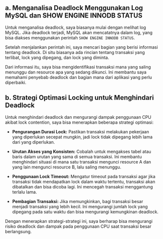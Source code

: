 ## a. Menganalisa Deadlock Menggunakan Log MySQL dan SHOW ENGINE INNODB STATUS

Untuk menganalisa deadlock, saya biasanya mulai dengan melihat log MySQL. Jika deadlock terjadi, MySQL akan mencatatnya dalam log, yang bisa diakses menggunakan perintah `SHOW ENGINE INNODB STATUS`.

Setelah menjalankan perintah ini, saya mencari bagian yang berisi informasi tentang deadlock. Di situ biasanya ada rincian tentang transaksi yang terlibat, lock yang dipegang, dan lock yang diminta.

Dari informasi itu, saya bisa mengidentifikasi transaksi mana yang saling menunggu dan resource apa yang sedang dikunci. Ini membantu saya memahami penyebab deadlock dan bagian mana dari aplikasi yang perlu diperbaiki.

## b. Strategi Optimasi Locking untuk Menghindari Deadlock

Untuk menghindari deadlock dan mengurangi dampak penggunaan CPU akibat lock contention, saya bisa menerapkan beberapa strategi optimasi:

- **Pengurangan Durasi Lock:** Pastikan transaksi melakukan pekerjaan yang diperlukan secepat mungkin, jadi lock tidak dipegang lebih lama dari yang diperlukan.

- **Urutan Akses yang Konsisten:** Cobalah untuk mengakses tabel atau baris dalam urutan yang sama di semua transaksi. Ini membantu menghindari situasi di mana satu transaksi mengunci resource A dan yang lain mengunci resource B, lalu saling menunggu.

- **Penggunaan Lock Timeout:** Mengatur timeout pada transaksi agar jika transaksi tidak mendapatkan lock dalam waktu tertentu, transaksi akan dibatalkan dan bisa dicoba lagi. Ini mencegah transaksi menggantung terlalu lama.

- **Pembagian Transaksi:** Jika memungkinkan, bagi transaksi besar menjadi transaksi yang lebih kecil. Ini mengurangi jumlah lock yang dipegang pada satu waktu dan bisa mengurangi kemungkinan deadlock.

Dengan menerapkan strategi-strategi ini, saya berharap bisa mengurangi risiko deadlock dan dampak pada penggunaan CPU saat transaksi besar berlangsung.
